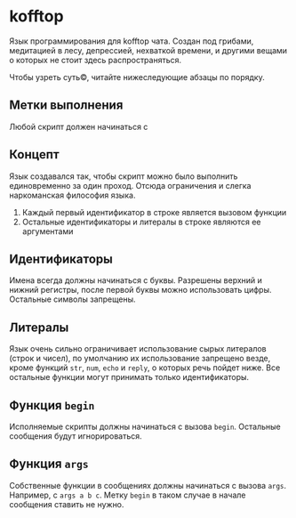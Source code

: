 # kofftop

Язык программирования для kofftop чата. Создан под грибами, медитацией в лесу, депрессией, нехваткой времени, и другими
вещами о которых не стоит здесь распространяться.

Чтобы узреть суть©, читайте нижеследующие абзацы по порядку.

## Метки выполнения

Любой скрипт должен начинаться с

## Концепт

Язык создавался так, чтобы скрипт можно было выполнить единовременно за один проход. Отсюда ограничения и слегка
наркоманская философия языка.

1. Каждый первый идентификатор в строке является вызовом функции
2. Остальные идентификаторы и литералы в строке являются ее аргументами

## Идентификаторы

Имена всегда должны начинаться с буквы. Разрешены верхний и нижний регистры, после первой буквы можно
использовать цифры. Остальные символы запрещены.

## Литералы

Язык очень сильно ограничивает использование сырых литералов (строк и чисел), по умолчанию их использование запрещено
везде, кроме функций `str`, `num`, `echo` и `reply`, о которых речь пойдет ниже. Все остальные функции могут принимать
только идентификаторы.

## Функция `begin`

Исполняемые скрипты должны начинаться с вызова `begin`. Остальные сообщения будут игнорироваться.

## Функция `args`

Собственные функции в сообщениях должны начинаться с вызова `args`. Например, с `args a b c`. Метку `begin` в таком
случае в начале сообщения ставить не нужно.
